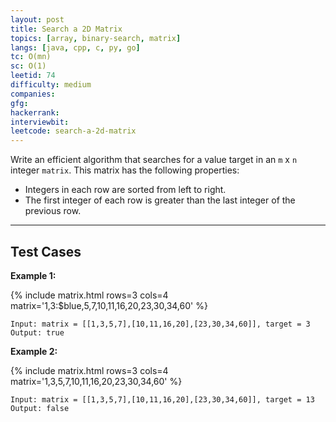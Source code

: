 ```yaml
---
layout: post
title: Search a 2D Matrix
topics: [array, binary-search, matrix]
langs: [java, cpp, c, py, go]
tc: O(mn)
sc: O(1)
leetid: 74
difficulty: medium
companies: 
gfg: 
hackerrank: 
interviewbit: 
leetcode: search-a-2d-matrix
---
```


Write an efficient algorithm that searches for a value target in an `m` x `n` integer `matrix`. This matrix has the following properties:
- Integers in each row are sorted from left to right.
- The first integer of each row is greater than the last integer of the previous row.

---

## Test Cases

**Example 1:** 

{% include matrix.html rows=3 cols=4 matrix='1,3:$blue,5,7,10,11,16,20,23,30,34,60' %}
```
Input: matrix = [[1,3,5,7],[10,11,16,20],[23,30,34,60]], target = 3
Output: true
```

**Example 2:** 

{% include matrix.html rows=3 cols=4 matrix='1,3,5,7,10,11,16,20,23,30,34,60' %}
```
Input: matrix = [[1,3,5,7],[10,11,16,20],[23,30,34,60]], target = 13
Output: false
```